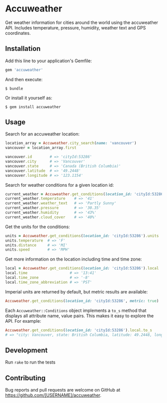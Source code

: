 # Accuweather

Get weather information for cities around the world using the accuweather API. Includes
temperature, pressure, humidity, weather text and GPS coordinates.

## Installation

Add this line to your application's Gemfile:

```ruby
gem 'accuweather'
```

And then execute:

    $ bundle

Or install it yourself as:

    $ gem install accuweather

## Usage

Search for an accuweather location:

```ruby
location_array = Accuweather.city_search(name: 'vancouver')
vancouver = location_array.first

vancouver.id        # => 'cityId:53286'
vancouver.city      # => 'Vancouver'
vancouver.state     # => 'Canada (British Columbia)'
vancouver.latitude  # => '49.2448'
vancouver.longitude # => '123.1154'
```

Search for weather conditions for a given location id:

```ruby
current_weather = Accuweather.get_conditions(location_id: 'cityId:53286').current
current_weather.temperature    # => '41'
current_weather.weather_text   # => 'Partly Sunny'
current_weather.pressure       # => '30.35'
current_weather.humidity       # => '43%'
current_weather.cloud_cover    # => '40%'
```

Get the units for the conditions:

```ruby
units = Accuweather.get_conditions(location_id: 'cityId:53286').units
units.temperature  # => 'F'
units.distance     # => 'MI'
units.speed        # => 'MPH'
```

Get more information on the location including time and time zone:

```ruby
local = Accuweather.get_conditions(location_id: 'cityId:53286').local
local.time                   # => '13:41'
local.time_zone              # => '-8'
local.time_zone_abbreviation # => 'PST'
```

Imperial units are returned by default, but metric results are available:

```ruby
Accuweather.get_conditions(location_id: 'cityId:53286', metric: true)
```

Each `Accuweather::Conditions` object implements a `to_s` method that displays all attribute
name, value pairs. This makes it easy to explore the API. For example:

```ruby
Accuweather.get_conditions(location_id: 'cityId:53286').local.to_s
# => "city: Vancouver, state: British Columbia, latitude: 49.2448, longitude: -123.1154, time: 16:58, time_zone: -8, obs_daylight: 0, current_gmt_offset: -8, time_zone_abbreviation: PST"
```

## Development

Run `rake` to run the tests

## Contributing

Bug reports and pull requests are welcome on GitHub at https://github.com/[USERNAME]/accuweather.

